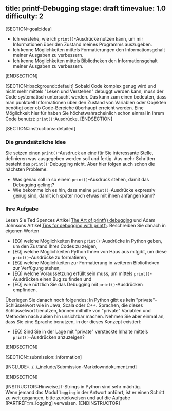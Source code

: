 title: printf-Debugging
stage: draft
timevalue: 1.0
difficulty: 2
---
[SECTION::goal::idea]

- Ich verstehe, wie ich `print()`-Ausdrücke nutzen kann, um mir Informationen über den Zustand meines Programms
  auszugeben.
- Ich kenne Möglichkeiten mittels Formatierungen den Informationsgehalt meiner Ausgaben zu verbessern.
- Ich kenne Möglichkeiten mittels Bibliotheken den Informationsgehalt meiner Ausgaben zu verbessern.

[ENDSECTION]

[SECTION::background::default]
Sobald Code komplex genug wird und nicht mehr mittels "Lesen und Verstehen" debuggt werden kann, muss der Code
systematisch untersucht werden.
Das kann zum einen bedeuten, dass man punktuell Informationen über den Zustand von Variablen oder Objekten benötigt
oder ob Code-Bereiche überhaupt erreicht werden.
Eine Möglichkeit hier für haben Sie höchstwahrscheinlich schon einmal in Ihrem Code benutzt: `print()`-Ausdrücke.
[ENDSECTION]

[SECTION::instructions::detailed]

### Die grundsätzliche Idee

Sie setzen einen `print()`-Ausdruck an eine für Sie interessante Stelle, definieren was ausgegeben werden soll und fertig.
Aus mehr Schritten besteht das `print()`-Debugging nicht.
Aber hier folgen auch schon die nächsten Probleme: 

- Was genau soll in so einem `print()`-Ausdruck stehen, damit das Debugging gelingt?
- Wie bekomme ich es hin, dass meine `print()`-Ausdrücke expressiv genug sind, 
  damit ich später noch etwas mit ihnen anfangen kann?

### Ihre Aufgabe

Lesen Sie Ted Spences Artikel [The Art of printf() debugging](https://tedspence.com/the-art-of-printf-debugging-7d5274d6af44) 
und Adam Johnsons Artikel [Tips for debugging with print()](https://adamj.eu/tech/2021/10/08/tips-for-debugging-with-print/).
Beschreiben Sie danach in eigenen Worten 

  - [EQ] welche Möglichkeiten Ihnen `print()`-Ausdrücke in Python geben, um den Zustand Ihres Codes zu zeigen,
  - [EQ] welche Möglichkeiten Python Ihnen von Haus aus mitgibt, um diese `print()`-Ausdrücke zu formatieren,
  - [EQ] welche Möglichkeiten zur Formatierung in weiteren Bibliotheken zur Verfügung stehen,
  - [EQ] welche Voraussetzung erfüllt sein muss, um mittels `print()`-Ausdrücken einen Bug zu finden und
  - [EQ] wie nützlich Sie das Debugging mit `print()`-Ausdrücken empfinden. 

Überlegen Sie danach noch folgendes:
In Python gibt es kein "private"-Schlüsselwort wie in Java, Scala oder C++.
Sprachen, die dieses Schlüsselwort benutzen, können mithilfe von "private" Variablen und Methoden nach außen hin
unsichtbar machen.
Nehmen Sie aber einmal an, dass Sie eine Sprache benutzen, in der dieses Konzept existiert:

  - [EQ] Sind Sie in der Lage mit "private" versteckte Inhalte mittels `print()`-Ausdrücken anzuzeigen?

[ENDSECTION]

[SECTION::submission::information]

[INCLUDE::../../_include/Submission-Markdowndokument.md]

[ENDSECTION]

[INSTRUCTOR::Hinweise]
f-Strings in Python sind sehr mächtig.  
Wenn jemand das Modul `logging` in der Antwort anführt, ist er einen Schritt zu weit gegangen,
bitte zurückweisen und auf die Aufgabe [PARTREF::m_logging] verweisen.
[ENDINSTRUCTOR]
